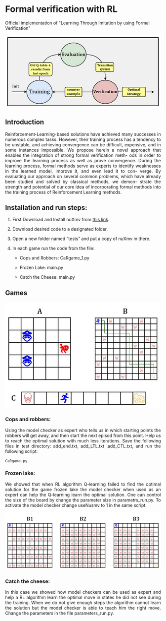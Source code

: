 # Formal verification with RL
Official implementation of "Learning Through Imitation by using Formal
Verification"

![](https://github.com/eliyabron/Formal_verification_with_RL/blob/main/Images/Fig1.jpg)

## Introduction
<p align="justify">
Reinforcement-Learning-based solutions have achieved many
successes in numerous complex tasks. However, their training process has
a tendency to be unstable, and achieving convergence can be difficult,
expensive, and in some instances impossible. We propose herein a novel
approach that enables the integration of strong formal verification meth-
ods in order to improve the learning process as well as prove convergence.
During the learning process, formal methods serve as experts to identify
weaknesses in the learned model, improve it, and even lead it to con-
verge. By evaluating our approach on several common problems, which
have already been studied and solved by classical methods, we demon-
strate the strength and potential of our core idea of incorporating formal
methods into the training process of Reinforcement Learning methods.
</p>

## Installation and run steps:
<p align="justify">

1.	First Download and Install nuXmv from [this link](https://nuxmv.fbk.eu/pmwiki.php?n=Download.Download).

2.	Download desired code to a designated folder.

3.	Open a new folder named “tests” and put a copy of nuXmv in there.

4. In each game run the code from the file:

   * Cops and Robbers: CaRgame_1.py
   
   * Frozen Lake: main.py
   
   * Catch the Cheese: main.py
</p>

## Games

![](https://github.com/eliyabron/Formal_verification_with_RL/blob/main/Images/Games.jpg)

### Cops and robbers:
<p align="justify">
Using the model checker as expert who tells us in which starting points the robbers will get away, and then start the next episod from this point. Help us to reach the optimal solution with much less iterations. Save the following files in test directory: add_end.txt, add_LTL.txt ,add_CTL.txt, and run the following script:
</p>

```
CaRgame.py
```


### Frozen lake:
<p align="justify">
We showed that when RL algorithm Q-learning failed to find the optimal solution for the game frozen lake the model checker when used as an expert can help the Q-learning learn the optimal solution. One can control the size of the board by change the parameter size in parametrs_run.py. To activate the model checker change useNusmv to 1 in the same script.
</p>

![](https://github.com/eliyabron/Formal_verification_with_RL/blob/main/Images/Hard.jpg)

### Catch the cheese:
<p align="justify">
In this case we showed how model checkers can be used as expert and help a RL algorithm learn the optimal move in states he did not see during the training. When we do not give enough steps the algorithm cannot learn the solution but the model checker is able to teach him the right move. Change the parameters in the file parameters_run.py.
</p>
